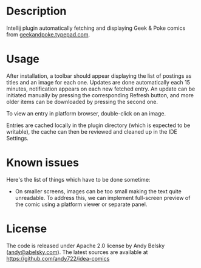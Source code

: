 # Description

Intellij plugin automatically fetching and displaying Geek & Poke comics
from [geekandpoke.typepad.com](http://geekandpoke.typepad.com/).


# Usage

After installation, a toolbar should appear displaying the list of postings as titles and an image for each one.
Updates are done automatically each 15 minutes, notification appears on each new fetched entry.
An update can be initiated manually by pressing the corresponding Refresh button, and more older items
can be downloaded by pressing the second one.

To view an entry in platform browser, double-click on an image.

Entries are cached locally in the plugin directory (which is expected to be writable), the cache can then
be reviewed and cleaned up in the IDE Settings.


# Known issues

Here's the list of things which have to be done sometime:

 *  On smaller screens, images can be too small making the text quite unreadable.
    To address this, we can implement full-screen preview of the comic using a platform viewer or separate panel.


# License

The code is released under Apache 2.0 license by Andy Belsky (andy@abelsky.com).
The latest sources are available at https://github.com/andy722/idea-comics
